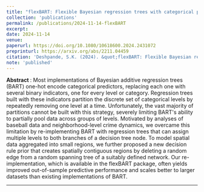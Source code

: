 ```yaml
---
title: "flexBART: Flexible Bayesian regression trees with categorical predictors"
collection: 'publications'
permalink: /publications/2024-11-14-flexBART
excerpt: 
date: 2024-11-14
venue:
paperurl: https://doi.org/10.1080/10618600.2024.2431072
preprinturl: https://arxiv.org/abs/2211.04459
citation: 'Deshpande, S.K. (2024). &quot;flexBART: Flexible Bayesian regression trees with categorical predictors.&quot; <i>Journal of Computational and Graphical Statistics</i>'
note: 'published'
---
```


<b> Abstract </b> : 
Most implementations of Bayesian additive regression trees (BART) one-hot encode categorical predictors, replacing each one with several binary indicators, one for every level or category. Regression trees built with these indicators partition the discrete set of categorical levels by repeatedly removing one level at a time. Unfortunately, the vast majority of partitions cannot be built with this strategy, severely limiting BART's ability to partially pool data across groups of levels. Motivated by analyses of baseball data and neighborhood-level crime dynamics, we overcame this limitation by re-implementing BART with regression trees that can assign multiple levels to both branches of a decision tree node. To model spatial data aggregated into small regions, we further proposed a new decision rule prior that creates spatially contiguous regions by deleting a random edge from a random spanning tree of a suitably defined network. Our re-implementation, which is available in the flexBART package, often yields improved out-of-sample predictive performance and scales better to larger datasets than existing implementations of BART.

---


